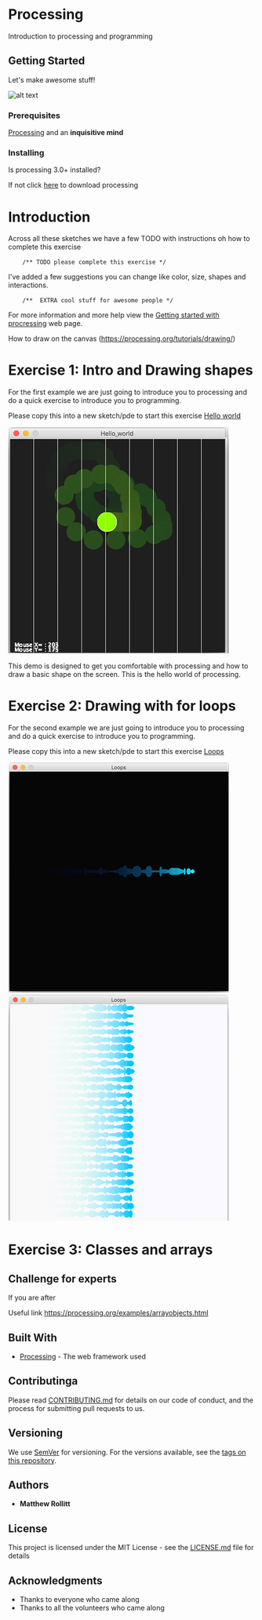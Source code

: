 # Processing

Introduction to processing and programming

## Getting Started

Let's make awesome stuff! 

![alt text](https://www.raspberrypi.org/app/uploads/2017/04/002_presSeries.jpg)

### Prerequisites

[Processing](https://processing.org/) and an **inquisitive mind**


### Installing

Is processing 3.0+ installed? 

If not click [here](https://processing.org/download) to download processing 

# Introduction 

Across all these sketches we have a few TODO with instructions oh how to complete this exercise  
```
	/** TODO please complete this exercise */
```
I've added a few suggestions you can change like color, size, shapes and interactions.

```
 	/**  EXTRA cool stuff for awesome people */
```

For more information and more help view the [Getting started with procressing](https://processing.org/tutorials/gettingstarted/) web page.

How to draw on the canvas (https://processing.org/tutorials/drawing/)


# Exercise 1: Intro and Drawing shapes

For the first example we are just going to introduce you to processing and do a quick exercise to introduce you to programming. 

Please copy this into a new sketch/pde to start this exercise [Hello world](/Exercises/Hello_world/Hello_world.pde)

![alt text](/Exercises/Images/exercise1.png)

This demo is designed to get you comfortable with processing and how to draw a basic shape on the screen. This is the hello world of processing.


# Exercise 2: Drawing with for loops

For the second example we are just going to introduce you to processing and do a quick exercise to introduce you to programming. 


Please copy this into a new sketch/pde to start this exercise [Loops](/Exercises/Loops/Loops.pde)

![alt text](/Exercises/Images/exercise2.png)
![alt text](/Exercises/Images/exercise2goal.png)

# Exercise 3: Classes and arrays
 
## Challenge for experts 

If you are after 

Useful link https://processing.org/examples/arrayobjects.html

## Built With

* [Processing](https://processing.org/) - The web framework used

## Contributinga

Please read [CONTRIBUTING.md](https://gist.github.com/PurpleBooth/b24679402957c63ec426) for details on our code of conduct, and the process for submitting pull requests to us.

## Versioning

We use [SemVer](http://semver.org/) for versioning. For the versions available, see the [tags on this repository](https://github.com/your/project/tags). 

## Authors

* **Matthew Rollitt**

## License

This project is licensed under the MIT License - see the [LICENSE.md](LICENSE.md) file for details

## Acknowledgments

* Thanks to everyone who came along
* Thanks to all the volunteers who came along
